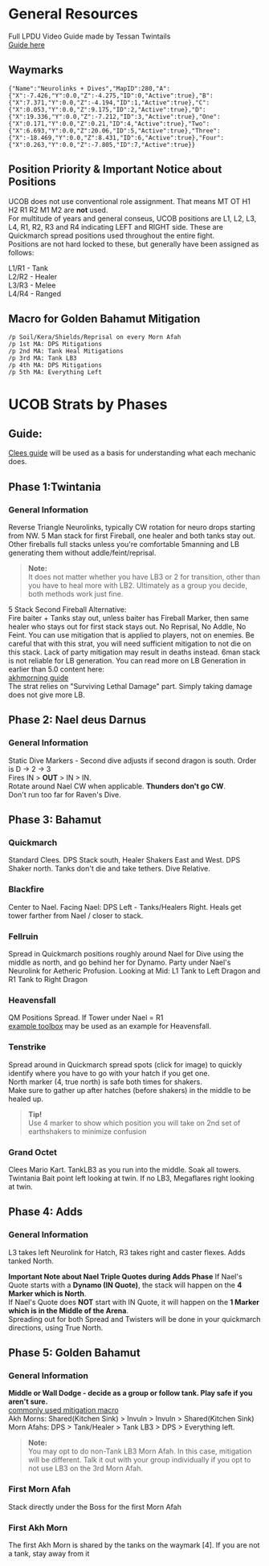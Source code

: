 # **General Resources**
Full LPDU Video Guide made by Tessan Twintails  
[Guide here](https://www.youtube.com/watch?v=EG9NxD6bxWs)

## **Waymarks**
```
{"Name":"Neurolinks + Dives","MapID":280,"A":{"X":-7.426,"Y":0.0,"Z":-4.275,"ID":0,"Active":true},"B":{"X":7.371,"Y":0.0,"Z":-4.194,"ID":1,"Active":true},"C":{"X":0.053,"Y":0.0,"Z":9.175,"ID":2,"Active":true},"D":{"X":19.336,"Y":0.0,"Z":-7.212,"ID":3,"Active":true},"One":{"X":0.171,"Y":0.0,"Z":0.21,"ID":4,"Active":true},"Two":{"X":6.693,"Y":0.0,"Z":20.06,"ID":5,"Active":true},"Three":{"X":-18.469,"Y":0.0,"Z":8.431,"ID":6,"Active":true},"Four":{"X":0.263,"Y":0.0,"Z":-7.805,"ID":7,"Active":true}}
```

## **Position Priority & Important Notice about Positions**
UCOB does not use conventional role assignment. That means MT OT H1 H2 R1 R2 M1 M2 are **not** used.  
For multitude of years and general conseus, UCOB positions are L1, L2, L3, L4, R1, R2, R3 and R4 indicating LEFT and RIGHT side. These are Quickmarch spread positions used throughout the entire fight.  
Positions are not hard locked to these, but generally have been assigned as follows:  

L1/R1 - Tank  
L2/R2 - Healer  
L3/R3 - Melee  
L4/R4 - Ranged  

## **Macro for Golden Bahamut Mitigation**
```
/p Soil/Kera/Shields/Reprisal on every Morn Afah
/p 1st MA: DPS Mitigations
/p 2nd MA: Tank Heal Mitigations
/p 3rd MA: Tank LB3
/p 4th MA: DPS Mitigations
/p 5th MA: Everything Left
```

# **UCOB Strats by Phases**

## **Guide:**
[Clees guide](https://clees.me/guides/ucob/) will be used as a basis for understanding what each mechanic does.

## **Phase 1:Twintania**

### **General Information**
Reverse Triangle Neurolinks, typically CW rotation for neuro drops starting from NW. 5 Man stack for first Fireball, one healer and both tanks stay out. Other fireballs full stacks unless you're comfortable 5manning and LB generating them without addle/feint/reprisal.  
> **Note:**  
> It does not matter whether you have LB3 or 2 for transition, other than you have to heal more with LB2. Ultimately as a group you decide, both methods work just fine.

5 Stack Second Fireball Alternative:  
Fire baiter + Tanks stay out, unless baiter has Fireball Marker, then same healer who stays out for first stack stays out. No Reprisal, No Addle, No Feint. You can use mitigation that is applied to players, not on enemies. Be careful that with this strat, you will need sufficient mitigation to not die on this stack. Lack of party mitigation may result in deaths instead. 6man stack is not reliable for LB generation. You can read more on LB Generation in earlier than 5.0 content here:  
[akhmorning guide](https://www.akhmorning.com/allagan-studies/limit-break/gauge-generation/#pre-shadowbringers-content-50)  
The strat relies on "Surviving Lethal Damage" part. Simply taking damage does not give more LB.

## **Phase 2: Nael deus Darnus**

### **General Information**
Static Dive Markers - Second dive adjusts if second dragon is south. Order is D -> 2 -> 3   
Fires IN > **OUT** > IN > IN.   
Rotate around Nael CW when applicable. **Thunders don't go CW**.  
Don't run too far for Raven's Dive.

## **Phase 3: Bahamut**
### **Quickmarch**
Standard Clees. DPS Stack south, Healer Shakers East and West. DPS Shaker north. Tanks don't die and take tethers. Dive Relative.

### **Blackfire**
Center to Nael. Facing Nael: DPS Left - Tanks/Healers Right. Heals get tower farther from Nael / closer to stack. 

### **Fellruin**
Spread in Quickmarch positions roughly around Nael for Dive using the middle as north, and go behind her for Dynamo. Party under Nael's Neurolink for Aetheric Profusion. Looking at Mid: L1 Tank to Left Dragon and R1 Tank to Right Dragon

### **Heavensfall**
QM Positions Spread. If Tower under Nael = R1  
[example toolbox](https://ff14.toolboxgaming.space/?id=141496754100071&preview=1) may be used as an example for Heavensfall.  

### **Tenstrike**
Spread around in Quickmarch spread spots (click for image) to quickly identify where you have to go with your hatch if you get one.  
North marker (4, true north) is safe both times for shakers.  
Make sure to gather up after hatches (before shakers) in the middle to be healed up. 
> **Tip!**  
> Use 4 marker to show which position you will take on 2nd set of earthshakers to minimize confusion

### **Grand Octet**
Clees Mario Kart. TankLB3 as you run into the middle. Soak all towers. Twintania Bait point left looking at twin. If no LB3, Megaflares right looking at twin. 

## **Phase 4: Adds**
### **General Information**
L3 takes left Neurolink for Hatch, R3 takes right and caster flexes. Adds tanked North.  

**Important Note about Nael Triple Quotes during Adds Phase**
If Nael's Quote starts with a **Dynamo (IN Quote)**, the stack will happen on the **4 Marker which is North**.  
If Nael's Quote does **NOT** start with IN Quote, it will happen on the **1 Marker which is in the Middle of the Arena**.  
Spreading out for both Spread and Twisters will be done in your quickmarch directions, using True North.  

## **Phase 5: Golden Bahamut**
### **General Information**

**Middle or Wall Dodge - decide as a group or follow tank. Play safe if you aren't sure.**  
[commonly used mitigation macro](#macro-for-golden-bahamut-mitigation)  
Akh Morns: Shared(Kitchen Sink) > Invuln > Invuln > Shared(Kitchen Sink)  
Morn Afahs: DPS > Tank/Healer > Tank LB3 > DPS > Everything left.  
> **Note:**  
> You may opt to do non-Tank LB3 Morn Afah. In this case, mitigation will be different. Talk it out with your group individually if you opt to not use LB3 on the 3rd Morn Afah.

### **First Morn Afah**
Stack directly under the Boss for the first Morn Afah  

### **First Akh Morn**
The first Akh Morn is shared by the tanks on the waymark [4]. If you are not a tank, stay away from it  
